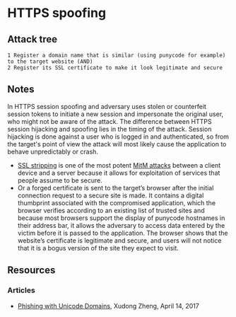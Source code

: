 # HTTPS spoofing

## Attack tree

```
1 Register a domain name that is similar (using punycode for example) to the target website (AND)
2 Register its SSL certificate to make it look legitimate and secure
```

## Notes

In HTTPS session spoofing and adversary uses stolen or counterfeit session tokens to initiate a new session and impersonate the original user, who might not be aware of the attack. The difference between HTTPS session hijacking and spoofing lies in the timing of the attack. Session hijacking is done against a user who is logged in and authenticated, so from the target's point of view the attack will most likely cause the application to behave unpredictably or crash.
* [SSL stripping](SSL-stripping.md) is one of the most potent [MitM attacks](MitM.md) between a client device and a server because it allows for exploitation of services that people assume to be secure.
* Or a forged certificate is sent to the target’s browser after the initial connection request to a secure site is made. It contains a digital thumbprint associated with the compromised application, which the browser verifies according to an existing list of trusted sites and because most browsers support the display of punycode hostnames in their address bar, it allows the adversary to access data entered by the victim before it is passed to the application. The browser shows that the website’s certificate is legitimate and secure, and users will not notice that it is a bogus version of the site they expect to visit.

## Resources

### Articles

* [Phishing with Unicode Domains](https://www.xudongz.com/blog/2017/idn-phishing/), Xudong Zheng, April 14, 2017
